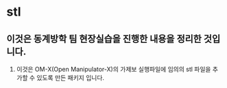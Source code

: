 # stl
## 이것은 동계방학 팀 현장실습을 진행한 내용을 정리한 것입니다. 

1. 이것은 OM-X(Open Manipulator-X)의 가제보 실행파일에 임의의 stl 파일을 추가할 수 있도록 만든 패키지 입니다.
